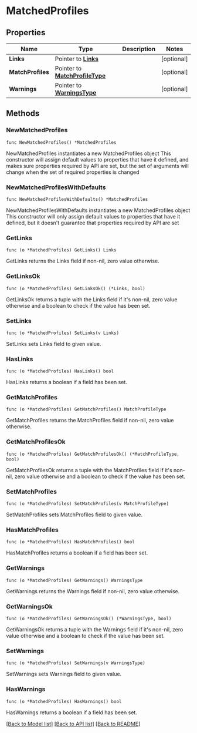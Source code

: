 # MatchedProfiles

## Properties

Name | Type | Description | Notes
------------ | ------------- | ------------- | -------------
**Links** | Pointer to [**Links**](Links.md) |  | [optional] 
**MatchProfiles** | Pointer to [**MatchProfileType**](MatchProfileType.md) |  | [optional] 
**Warnings** | Pointer to [**WarningsType**](WarningsType.md) |  | [optional] 

## Methods

### NewMatchedProfiles

`func NewMatchedProfiles() *MatchedProfiles`

NewMatchedProfiles instantiates a new MatchedProfiles object
This constructor will assign default values to properties that have it defined,
and makes sure properties required by API are set, but the set of arguments
will change when the set of required properties is changed

### NewMatchedProfilesWithDefaults

`func NewMatchedProfilesWithDefaults() *MatchedProfiles`

NewMatchedProfilesWithDefaults instantiates a new MatchedProfiles object
This constructor will only assign default values to properties that have it defined,
but it doesn't guarantee that properties required by API are set

### GetLinks

`func (o *MatchedProfiles) GetLinks() Links`

GetLinks returns the Links field if non-nil, zero value otherwise.

### GetLinksOk

`func (o *MatchedProfiles) GetLinksOk() (*Links, bool)`

GetLinksOk returns a tuple with the Links field if it's non-nil, zero value otherwise
and a boolean to check if the value has been set.

### SetLinks

`func (o *MatchedProfiles) SetLinks(v Links)`

SetLinks sets Links field to given value.

### HasLinks

`func (o *MatchedProfiles) HasLinks() bool`

HasLinks returns a boolean if a field has been set.

### GetMatchProfiles

`func (o *MatchedProfiles) GetMatchProfiles() MatchProfileType`

GetMatchProfiles returns the MatchProfiles field if non-nil, zero value otherwise.

### GetMatchProfilesOk

`func (o *MatchedProfiles) GetMatchProfilesOk() (*MatchProfileType, bool)`

GetMatchProfilesOk returns a tuple with the MatchProfiles field if it's non-nil, zero value otherwise
and a boolean to check if the value has been set.

### SetMatchProfiles

`func (o *MatchedProfiles) SetMatchProfiles(v MatchProfileType)`

SetMatchProfiles sets MatchProfiles field to given value.

### HasMatchProfiles

`func (o *MatchedProfiles) HasMatchProfiles() bool`

HasMatchProfiles returns a boolean if a field has been set.

### GetWarnings

`func (o *MatchedProfiles) GetWarnings() WarningsType`

GetWarnings returns the Warnings field if non-nil, zero value otherwise.

### GetWarningsOk

`func (o *MatchedProfiles) GetWarningsOk() (*WarningsType, bool)`

GetWarningsOk returns a tuple with the Warnings field if it's non-nil, zero value otherwise
and a boolean to check if the value has been set.

### SetWarnings

`func (o *MatchedProfiles) SetWarnings(v WarningsType)`

SetWarnings sets Warnings field to given value.

### HasWarnings

`func (o *MatchedProfiles) HasWarnings() bool`

HasWarnings returns a boolean if a field has been set.


[[Back to Model list]](../README.md#documentation-for-models) [[Back to API list]](../README.md#documentation-for-api-endpoints) [[Back to README]](../README.md)


